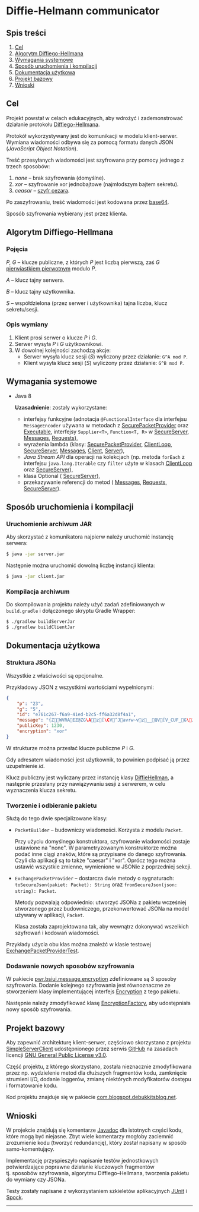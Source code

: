 # Diffie-Helmann communicator


## Spis treści
1. [Cel](#cel)
2. [Algorytm Diffiego-Hellmana](#algorytm-diffiego-hellmana)
3. [Wymagania systemowe](#wymagania-systemowe)
4. [Sposób uruchomienia i kompilacji](#sposób-uruchomienia-i-kompilacji)
5. [Dokumentacja użytkowa](#dokumentacja-użytkowa)
6. [Projekt bazowy](#projekt-bazowy)
7. [Wnioski](#wnioski)



## Cel

Projekt powstał w celach edukacyjnych, aby wdrożyć i zademonstrować działanie protokołu [Diffiego-Hellmana][Diffie–Hellman].

Protokół wykorzystywany jest do komunikacji w modelu klient-serwer.
Wymiana wiadomości odbywa się za pomocą formatu danych JSON (_JavaScript Object Notation_).  

Treść przesyłanych wiadomości jest szyfrowana przy pomocy jednego z trzech sposobów:
1. _none_ – brak szyfrowania (domyślne).
2. _xor_ – szyfrowanie xor jednobajtowe (najmłodszym bajtem sekretu).
3. _ceasar_ – [szyfr cezara][caesar].

Po zaszyfrowaniu, treść wiadomości jest kodowana przez [base64][].

Sposób szyfrowania wybierany jest przez klienta.


## Algorytm Diffiego-Hellmana

### Pojęcia

_P, G_ – klucze publiczne, z których _P_ jest liczbą pierwszą, zaś _G_ [pierwiastkiem pierwotnym][primitive root] modulo _P_.

_A_ – klucz tajny serwera.

_B_ – klucz tajny użytkownika.

_S_ – współdzielona (przez serwer i użytkownika) tajna liczba, klucz sekretu/sesji. 

### Opis wymiany 

1. Klient prosi serwer o klucze _P_ i _G_.
2. Serwer wysyła _P_ i _G_ użytkownikowi.
3. W dowolnej kolejności zachodzą akcje:
   - Serwer wysyła klucz sesji (_S_) wyliczony przez działanie: `G^A mod P`.
   - Klient wysyła klucz sesji (_S_) wyliczony przez działanie: `G^B mod P`. 



## Wymagania systemowe

- Java 8

   **Uzasadnienie**: zostały wykorzystane:
      
   - interfejsy funkcyjne (adnotacja `@FunctionalInterface` dla interfejsu `MessageEncoder` używana w metodach z 
   [SecurePacketProvider](src/main/java/pwr/bsiui/message/SecurePacketProvider.java) oraz 
   [Executable](src/main/java/com/blogspot/debukkitsblog/net/Executable.java), 
   interfejsy `Supplier<T>`, `Function<T, R>` w 
   [SecureServer](src/main/java/pwr/bsiui/net/SecureServer.java),
   [Messages](src/main/java/pwr/bsiui/net/client/messages/Messages.java), 
   [Requests](src/main/java/pwr/bsiui/net/client/messages/Requests.java)),
   - wyrażenia lambda (klasy: 
   [SecurePacketProvider](src/main/java/pwr/bsiui/message/SecurePacketProvider.java), 
   [ClientLoop](src/main/java/pwr/bsiui/net/ClientLoop.java), 
   [SecureServer](src/main/java/pwr/bsiui/net/SecureServer.java), 
   [Messages](src/main/java/pwr/bsiui/net/client/messages/Messages.java), 
   [Client](src/main/java/com/blogspot/debukkitsblog/net/Client.java), 
   [Server](src/main/java/com/blogspot/debukkitsblog/net/Server.java)),
   - _Java Stream API_ dla operacji na kolekcjach (np. metoda `forEach` z interfejsu `java.lang.Iterable` czy `filter`
   użyte w klasach 
   [ClientLoop](src/main/java/pwr/bsiui/net/ClientLoop.java) oraz 
   [SecureServer](src/main/java/pwr/bsiui/net/SecureServer.java)),
   - klasa Optional (
   [SecureServer](src/main/java/pwr/bsiui/net/SecureServer.java)),
   - przekazywanie referencji do metod (
   [Messages](src/main/java/pwr/bsiui/net/client/messages/Messages.java), 
   [Requests](src/main/java/pwr/bsiui/net/client/messages/Requests.java),
   [SecureServer](src/main/java/pwr/bsiui/net/SecureServer.java)).



## Sposób uruchomienia i kompilacji

### Uruchomienie archiwum JAR

Aby skorzystać z komunikatora najpierw należy uruchomić instancję serwera:

```bash
$ java -jar server.jar
```

Następnie można uruchomić dowolną liczbę instancji klienta:

```bash
$ java -jar client.jar
```

### Kompilacja archiwum

Do skompilowania projektu należy użyć zadań zdefiniowanych w `build.gradle` i dołączonego skryptu Gradle Wrapper:

```bash
$ ./gradlew buildServerJar
$ ./gradlew buildClientJar
```



## Dokumentacja użytkowa

### Struktura JSONa

Wszystkie z właściwości są opcjonalne.

Przykładowy JSON z wszystkimi wartościami wypełnionymi:

```json
{
    "p": "23",
    "g": "5",
    "id": "e761c267-f6a9-41ed-b2c5-ff6a32d8f4a1",
    "message": "{ZWVRAEZ@ZG\Az[\CV^Javrw~vz__QV[V_CUF_G\J\F",
    "publicKey": 1230,
    "encryption": "xor" 
}
```

W strukturze można przesłać klucze publiczne _P_ i _G_.

Gdy adresatem wiadomości jest użytkownik, to powinien podpisać ją przez uzupełnienie _id_.

Klucz publiczny jest wyliczany przez instancję klasy [DiffieHellman](src/main/java/pwr/bsiui/message/DiffieHellman.java), a 
następnie przesłany przy nawiązywaniu sesji z serwerem, w celu wyznaczenia klucza sekretu.


### Tworzenie i odbieranie pakietu

Służą do tego dwie specjalizowane klasy:

- `PacketBuilder` – budowniczy wiadomości. Korzysta z modelu `Packet`.
   
   Przy użyciu domyślnego konstruktora, szyfrowanie wiadomości zostaje
   ustawione na "none". W parametryzowanym konstruktorze można podać inne ciągi znaków, które są przypisane 
   do danego szyfrowania. Czyli dla aplikacji są to także "caesar" i "xor". Oprócz tego można ustawić wszystkie zmienne, 
   wymienione w JSONie z poprzedniej sekcji.
   
- `ExchangePacketProvider` – dostarcza dwie metody o sygnaturach: `toSecureJson(pakiet: Packet): String` 
   oraz `fromSecureJson(json: string): Packet`.
   
   Metody pozwalają odpowiednio: utworzyć JSONa z pakietu wcześniej stworzonego przez budowniczego,
   przekonwertować JSONa na model używany w aplikacji, `Packet`.
   
   Klasa została zaprojektowana tak, aby wewnątrz dokonywać wszelkich szyfrowań i kodowań wiadomości.

Przykłady użycia obu klas można znaleźć w klasie testowej [ExchangePacketProviderTest](src/test/java/pwr/bsiui/message/ExchangePacketProviderTest.java).



### Dodawanie nowych sposobów szyfrowania

W pakiecie [pwr.bsiui.message.encryption](src/main/java/pwr/bsiui/message/encryption) zdefiniowane są 3 sposoby szyfrowania. 
Dodanie kolejnego szyfrowania jest równoznaczne ze stworzeniem klasy implementującej interfejs [Encryption](src/main/java/pwr/bsiui/message/encryption/Encryption.java) z tego pakietu.

Następnie należy zmodyfikować klasę [EncryptionFactory](src/main/java/pwr/bsiui/message/encryption/EncryptionFactory.java), aby udostępniała nowy sposób szyfrowania.




## Projekt bazowy

Aby zapewnić architekturę klient-serwer, częściowo skorzystano z projektu [SimpleServerClient][]
udostępnionego przez serwis [GitHub][] na zasadach licencji [GNU General Public License v3.0][GPL-3.0].

Część projektu, z którego skorzystano, została nieznacznie zmodyfikowana przez np.
wydzielenie metod dla dłuższych fragmentów kodu, zamknięcie strumieni I/O, dodanie loggerów, 
zmianę niektórych modyfikatorów dostępu i formatowanie kodu. 

Kod projektu znajduje się w pakiecie [com.blogspot.debukkitsblog.net](src/main/java/com/blogspot/debukkitsblog/net).



## Wnioski

W projekcie znajdują się komentarze [Javadoc][] dla istotnych części kodu, które mogą być niejasne.
Zbyt wiele komentarzy mogłoby zaciemnić zrozumienie kodu (tworzyć redundancję), 
który został napisany w sposób samo-komentujący.

Implementację przyspieszyło napisanie testów jednostkowych potwierdzające poprawne działanie kluczowych fragmentów  
tj. sposobów szyfrowania, algorytmu Diffiego–Hellmana, tworzenia pakietu do wymiany czy JSONa.

Testy zostały napisane z wykorzystaniem szkieletów aplikacyjnych [JUnit][] i [Spock][].


----------

[Diffie–Hellman]: https://en.wikipedia.org/wiki/Diffie–Hellman_key_exchange
[caesar]: https://en.wikipedia.org/wiki/Caesar_cipher
[base64]: https://en.wikipedia.org/wiki/Base64
[primitive root]: https://en.wikipedia.org/wiki/Primitive_root_modulo_n
[SimpleServerClient]: https://github.com/DeBukkIt/SimpleServerClient
[GitHub]: https://github.com
[GPL-3.0]: https://github.com/DeBukkIt/SimpleServerClient/blob/master/LICENSE
[Javadoc]: https://en.wikipedia.org/wiki/Javadoc
[JUnit]: https://en.wikipedia.org/wiki/JUnit
[Spock]: https://en.wikipedia.org/wiki/Spock_(testing_framework)
